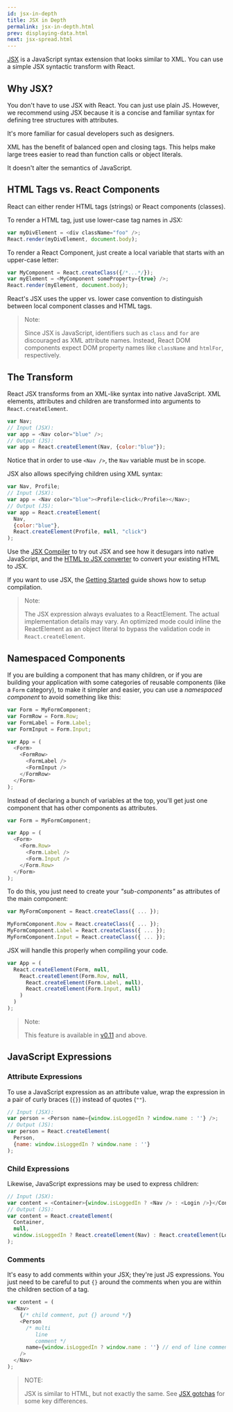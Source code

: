 ```yaml
---
id: jsx-in-depth
title: JSX in Depth
permalink: jsx-in-depth.html
prev: displaying-data.html
next: jsx-spread.html
---
```


[JSX](http://facebook.github.io/jsx/) is a JavaScript syntax extension that looks similar to XML. You can use a simple JSX syntactic transform with React.

## Why JSX?

You don't have to use JSX with React. You can just use plain JS. However, we recommend using JSX because it is a concise and familiar syntax for defining tree structures with attributes.

It's more familiar for casual developers such as designers.

XML has the benefit of balanced open and closing tags. This helps make large trees easier to read than function calls or object literals.

It doesn't alter the semantics of JavaScript.

## HTML Tags vs. React Components

React can either render HTML tags (strings) or React components (classes).

To render a HTML tag, just use lower-case tag names in JSX:

```javascript
var myDivElement = <div className="foo" />;
React.render(myDivElement, document.body);
```

To render a React Component, just create a local variable that starts with an upper-case letter:

```javascript
var MyComponent = React.createClass({/*...*/});
var myElement = <MyComponent someProperty={true} />;
React.render(myElement, document.body);
```

React's JSX uses the upper vs. lower case convention to distinguish between local component classes and HTML tags.

> Note:
>
> Since JSX is JavaScript, identifiers such as `class` and `for` are discouraged
> as XML attribute names. Instead, React DOM components expect DOM property
> names like `className` and `htmlFor`, respectively.

## The Transform

React JSX transforms from an XML-like syntax into native JavaScript. XML elements, attributes and children are transformed into arguments to `React.createElement`.

```javascript
var Nav;
// Input (JSX):
var app = <Nav color="blue" />;
// Output (JS):
var app = React.createElement(Nav, {color:"blue"});
```

Notice that in order to use `<Nav />`, the `Nav` variable must be in scope.

JSX also allows specifying children using XML syntax:

```javascript
var Nav, Profile;
// Input (JSX):
var app = <Nav color="blue"><Profile>click</Profile></Nav>;
// Output (JS):
var app = React.createElement(
  Nav,
  {color:"blue"},
  React.createElement(Profile, null, "click")
);
```

Use the [JSX Compiler](/react/jsx-compiler.html) to try out JSX and see how it
desugars into native JavaScript, and the
[HTML to JSX converter](/react/html-jsx.html) to convert your existing HTML to
JSX.

If you want to use JSX, the [Getting Started](/react/docs/getting-started.html) guide shows how to setup compilation.

> Note:
>
> The JSX expression always evaluates to a ReactElement. The actual
> implementation details may vary. An optimized mode could inline the 
> ReactElement as an object literal to bypass the validation code in
> `React.createElement`.

## Namespaced Components

If you are building a component that has many children, or if you are building your application with some categories of reusable components (like a `Form` category), to make it simpler and easier, you can use a *namespaced component* to avoid something like this:

```javascript
var Form = MyFormComponent;
var FormRow = Form.Row;
var FormLabel = Form.Label;
var FormInput = Form.Input;

var App = (
  <Form>
    <FormRow>
      <FormLabel />
      <FormInput />
    </FormRow>
  </Form>
);
```

Instead of declaring a bunch of variables at the top, you'll get just one component that has other components as attributes.

```javascript
var Form = MyFormComponent;

var App = (
  <Form>
    <Form.Row>
      <Form.Label />
      <Form.Input />
    </Form.Row>
  </Form>
);
```

To do this, you just need to create your *"sub-components"* as attributes of the main component:

```javascript
var MyFormComponent = React.createClass({ ... });

MyFormComponent.Row = React.createClass({ ... });
MyFormComponent.Label = React.createClass({ ... });
MyFormComponent.Input = React.createClass({ ... });
```

JSX will handle this properly when compiling your code.

```javascript
var App = (
  React.createElement(Form, null, 
    React.createElement(Form.Row, null, 
      React.createElement(Form.Label, null), 
      React.createElement(Form.Input, null)
    )
  )
);
```

> Note:
>
> This feature is available in [v0.11](http://facebook.github.io/react/blog/2014/07/17/react-v0.11.html#jsx) and above.

## JavaScript Expressions

### Attribute Expressions

To use a JavaScript expression as an attribute value, wrap the expression in a
pair of curly braces (`{}`) instead of quotes (`""`).

```javascript
// Input (JSX):
var person = <Person name={window.isLoggedIn ? window.name : ''} />;
// Output (JS):
var person = React.createElement(
  Person,
  {name: window.isLoggedIn ? window.name : ''}
);
```

### Child Expressions

Likewise, JavaScript expressions may be used to express children:

```javascript
// Input (JSX):
var content = <Container>{window.isLoggedIn ? <Nav /> : <Login />}</Container>;
// Output (JS):
var content = React.createElement(
  Container,
  null,
  window.isLoggedIn ? React.createElement(Nav) : React.createElement(Login)
);
```

### Comments

It's easy to add comments within your JSX; they're just JS expressions. You just need to be careful to put `{}` around the comments when you are within the children section of a tag.

```javascript
var content = (
  <Nav>
    {/* child comment, put {} around */}
    <Person
      /* multi
         line
         comment */
      name={window.isLoggedIn ? window.name : ''} // end of line comment
    />
  </Nav>
);
```

> NOTE:
> 
> JSX is similar to HTML, but not exactly the same. See [JSX gotchas](/react/docs/jsx-gotchas.html) for some key differences.
